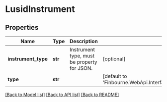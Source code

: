 # LusidInstrument

## Properties
Name | Type | Description | Notes
------------ | ------------- | ------------- | -------------
**instrument_type** | **str** | Instrument type, must be property for JSON. | [optional] 
**type** | **str** |  | [default to 'Finbourne.WebApi.Interface.Dto.Instruments.LusidInstrument']

[[Back to Model list]](../README.md#documentation-for-models) [[Back to API list]](../README.md#documentation-for-api-endpoints) [[Back to README]](../README.md)


